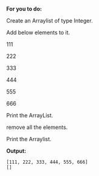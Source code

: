 **For you to do:**

Create an Arraylist of type Integer.

Add below elements to it.

111

222

333

444

555

666

Print the ArrayList.

remove all the elements.

Print the Arraylist.

**Output:**

```
[111, 222, 333, 444, 555, 666]
[]
```